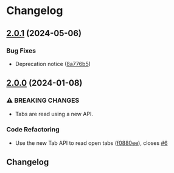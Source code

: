 # Changelog

## [2.0.1](https://github.com/avaly/vscode-restore-git-branch-tabs/compare/v2.0.0...v2.0.1) (2024-05-06)


### Bug Fixes

* Deprecation notice ([8a776b5](https://github.com/avaly/vscode-restore-git-branch-tabs/commit/8a776b51a1892146b5491c229dc2e148dbb53efa))

## [2.0.0](https://github.com/avaly/vscode-restore-git-branch-tabs/compare/v1.1.0...v2.0.0) (2024-01-08)


### ⚠ BREAKING CHANGES

* Tabs are read using a new API.

### Code Refactoring

* Use the new Tab API to read open tabs ([f0880ee](https://github.com/avaly/vscode-restore-git-branch-tabs/commit/f0880ee12ce96d93a5a39e6bb48cb343f3d3f7f8)), closes [#6](https://github.com/avaly/vscode-restore-git-branch-tabs/issues/6)

## Changelog
